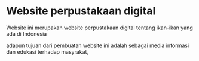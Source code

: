 # Website perpustakaan digital

Website ini merupakan website perpustakaan digital tentang ikan-ikan yang ada di Indonesia

adapun tujuan dari pembuatan website ini adalah sebagai media informasi dan edukasi terhadap masyrakat, 
